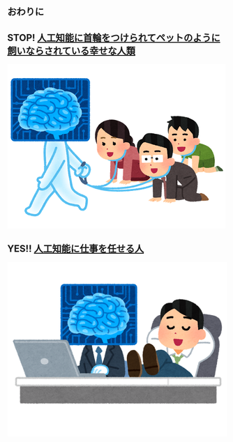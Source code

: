 ## おわりに

## STOP! [人工知能に首輪をつけられてペットのように飼いならされている幸せな人類](http://www.irasutoya.com/2016/08/ai.html)

<img src="./images/ai_pet_family.png" align="center">

## YES!! [人工知能に仕事を任せる人](http://www.irasutoya.com/2016/12/blog-post_146.html)

<img src="./images/ai_shigoto_makaseru.png" align="center">
